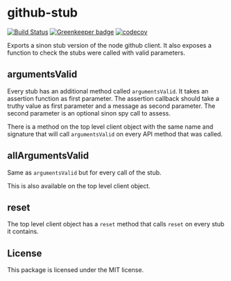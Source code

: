 # github-stub
[![Build Status](https://travis-ci.org/freaktechnik/github-stub.svg?branch=master)](https://travis-ci.org/freaktechnik/github-stub) [![Greenkeeper badge](https://badges.greenkeeper.io/freaktechnik/github-stub.svg)](https://greenkeeper.io/) [![codecov](https://codecov.io/gh/freaktechnik/github-stub/branch/master/graph/badge.svg)](https://codecov.io/gh/freaktechnik/github-stub)

Exports a sinon stub version of the node github client. It also exposes a function
to check the stubs were called with valid parameters.

## argumentsValid
Every stub has an additional method called `argumentsValid`. It takes an assertion
function as first parameter. The assertion callback should take a truthy value
as first parameter and a message as second parameter. The second parameter is
an optional sinon spy call to assess.

There is a method on the top level client object with the same name and signature
that will call `argumentsValid` on every API method that was called.

## allArgumentsValid
Same as `argumentsValid` but for every call of the stub.

This is also available on the top level client object.

## reset
The top level client object has a `reset` method that calls `reset` on every stub
it contains.

## License
This package is licensed under the MIT license.

